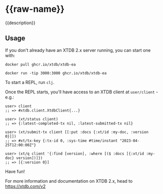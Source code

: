 # {{raw-name}}

{{description}}

## Usage

If you don't already have an XTDB 2.x server running, you can start one with:

``` shell
docker pull ghcr.io/xtdb/xtdb-ea

docker run -tip 3000:3000 ghcr.io/xtdb/xtdb-ea
```

To start a REPL, run `clj`.

Once the REPL starts, you'll have access to an XTDB client at `user/client` - e.g.:

```
user> client
;; => #xtdb.client.XtdbClient{...}

user> (xt/status client)
;; => {:latest-completed-tx nil, :latest-submitted-tx nil}

user> (xt/submit-tx client [[:put :docs {:xt/id :my-doc, :version 0}]])
;; => #xt/tx-key {:tx-id 0, :sys-time #time/instant "2023-04-25T12:00:00Z"}

user> (xt/q client '{:find [version], :where [($ :docs [{:xt/id :my-doc} version])]})
;; => [{:version 0}]
```

Have fun!

For more information and documentation on XTDB 2.x, head to https://xtdb.com/v2
